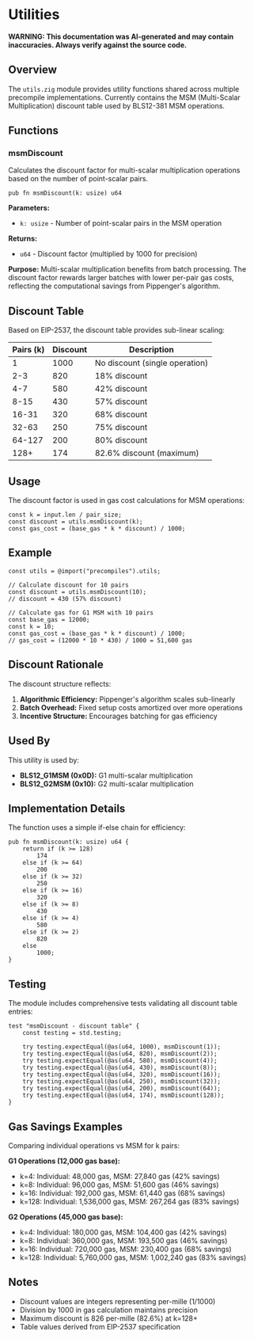 # Utilities

**WARNING: This documentation was AI-generated and may contain inaccuracies. Always verify against the source code.**

## Overview

The `utils.zig` module provides utility functions shared across multiple precompile implementations. Currently contains the MSM (Multi-Scalar Multiplication) discount table used by BLS12-381 MSM operations.

## Functions

### msmDiscount

Calculates the discount factor for multi-scalar multiplication operations based on the number of point-scalar pairs.

```zig
pub fn msmDiscount(k: usize) u64
```

**Parameters:**
- `k: usize` - Number of point-scalar pairs in the MSM operation

**Returns:**
- `u64` - Discount factor (multiplied by 1000 for precision)

**Purpose:**
Multi-scalar multiplication benefits from batch processing. The discount factor rewards larger batches with lower per-pair gas costs, reflecting the computational savings from Pippenger's algorithm.

## Discount Table

Based on EIP-2537, the discount table provides sub-linear scaling:

| Pairs (k) | Discount | Description |
|-----------|----------|-------------|
| 1         | 1000     | No discount (single operation) |
| 2-3       | 820      | 18% discount |
| 4-7       | 580      | 42% discount |
| 8-15      | 430      | 57% discount |
| 16-31     | 320      | 68% discount |
| 32-63     | 250      | 75% discount |
| 64-127    | 200      | 80% discount |
| 128+      | 174      | 82.6% discount (maximum) |

## Usage

The discount factor is used in gas cost calculations for MSM operations:

```zig
const k = input.len / pair_size;
const discount = utils.msmDiscount(k);
const gas_cost = (base_gas * k * discount) / 1000;
```

## Example

```zig
const utils = @import("precompiles").utils;

// Calculate discount for 10 pairs
const discount = utils.msmDiscount(10);
// discount = 430 (57% discount)

// Calculate gas for G1 MSM with 10 pairs
const base_gas = 12000;
const k = 10;
const gas_cost = (base_gas * k * discount) / 1000;
// gas_cost = (12000 * 10 * 430) / 1000 = 51,600 gas
```

## Discount Rationale

The discount structure reflects:
1. **Algorithmic Efficiency:** Pippenger's algorithm scales sub-linearly
2. **Batch Overhead:** Fixed setup costs amortized over more operations
3. **Incentive Structure:** Encourages batching for gas efficiency

## Used By

This utility is used by:
- **BLS12_G1MSM (0x0D):** G1 multi-scalar multiplication
- **BLS12_G2MSM (0x10):** G2 multi-scalar multiplication

## Implementation Details

The function uses a simple if-else chain for efficiency:

```zig
pub fn msmDiscount(k: usize) u64 {
    return if (k >= 128)
        174
    else if (k >= 64)
        200
    else if (k >= 32)
        250
    else if (k >= 16)
        320
    else if (k >= 8)
        430
    else if (k >= 4)
        580
    else if (k >= 2)
        820
    else
        1000;
}
```

## Testing

The module includes comprehensive tests validating all discount table entries:

```zig
test "msmDiscount - discount table" {
    const testing = std.testing;

    try testing.expectEqual(@as(u64, 1000), msmDiscount(1));
    try testing.expectEqual(@as(u64, 820), msmDiscount(2));
    try testing.expectEqual(@as(u64, 580), msmDiscount(4));
    try testing.expectEqual(@as(u64, 430), msmDiscount(8));
    try testing.expectEqual(@as(u64, 320), msmDiscount(16));
    try testing.expectEqual(@as(u64, 250), msmDiscount(32));
    try testing.expectEqual(@as(u64, 200), msmDiscount(64));
    try testing.expectEqual(@as(u64, 174), msmDiscount(128));
}
```

## Gas Savings Examples

Comparing individual operations vs MSM for k pairs:

**G1 Operations (12,000 gas base):**
- k=4: Individual: 48,000 gas, MSM: 27,840 gas (42% savings)
- k=8: Individual: 96,000 gas, MSM: 51,600 gas (46% savings)
- k=16: Individual: 192,000 gas, MSM: 61,440 gas (68% savings)
- k=128: Individual: 1,536,000 gas, MSM: 267,264 gas (83% savings)

**G2 Operations (45,000 gas base):**
- k=4: Individual: 180,000 gas, MSM: 104,400 gas (42% savings)
- k=8: Individual: 360,000 gas, MSM: 193,500 gas (46% savings)
- k=16: Individual: 720,000 gas, MSM: 230,400 gas (68% savings)
- k=128: Individual: 5,760,000 gas, MSM: 1,002,240 gas (83% savings)

## Notes

- Discount values are integers representing per-mille (1/1000)
- Division by 1000 in gas calculation maintains precision
- Maximum discount is 826 per-mille (82.6%) at k=128+
- Table values derived from EIP-2537 specification
